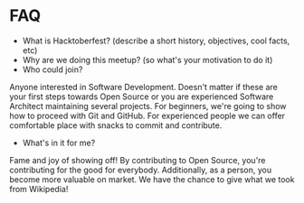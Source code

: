 # FAQ

* What is Hacktoberfest?  (describe a short history, objectives, cool facts, etc)
* Why are we doing this meetup? (so what's your motivation to do it)
* Who could join?

Anyone interested in Software Development. Doesn't matter if these are your first steps towards Open Source or you are experienced Software Architect maintaining several projects. For beginners, we're going to show how to proceed with Git and GitHub. For experienced people we can offer comfortable place with snacks to commit and contribute.

* What's in it for me?

Fame and joy of showing off!
By contributing to Open Source, you're contributing for the good for everybody.
Additionally, as a person, you become more valuable on market. We have the chance to give what we took from Wikipedia!
